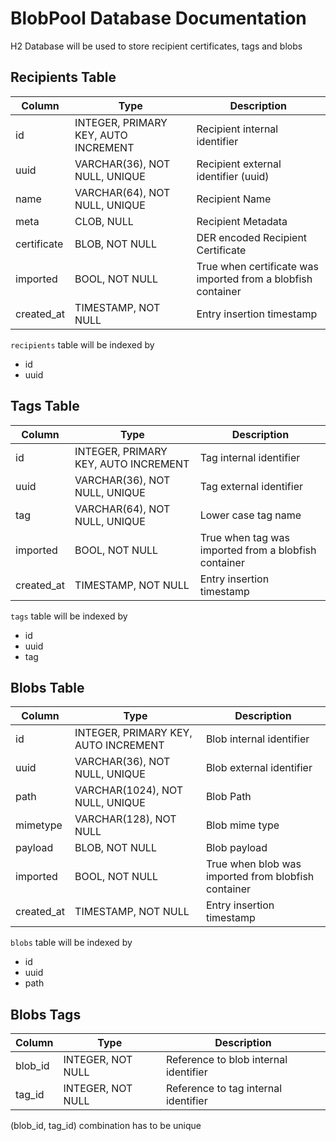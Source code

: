 # BlobPool Database Documentation

H2 Database will be used to store recipient certificates, tags and blobs

## Recipients Table

| Column      | Type                                 | Description                                                  |
|-------------|--------------------------------------|--------------------------------------------------------------|
| id          | INTEGER, PRIMARY KEY, AUTO INCREMENT | Recipient internal identifier                                |
| uuid        | VARCHAR(36), NOT NULL, UNIQUE        | Recipient external identifier (uuid)                         |
| name        | VARCHAR(64), NOT NULL, UNIQUE        | Recipient Name                                               |
| meta        | CLOB, NULL                           | Recipient Metadata                                           |
| certificate | BLOB, NOT NULL                       | DER encoded Recipient Certificate                            |
| imported    | BOOL, NOT NULL                       | True when certificate was imported from a blobfish container |
| created_at  | TIMESTAMP, NOT NULL                  | Entry insertion timestamp                                    |

`recipients` table will be indexed by
- id
- uuid

## Tags Table

| Column      | Type                                 | Description                                                  |
|-------------|--------------------------------------|--------------------------------------------------------------|
| id          | INTEGER, PRIMARY KEY, AUTO INCREMENT | Tag internal identifier                                      |
| uuid        | VARCHAR(36), NOT NULL, UNIQUE        | Tag external identifier                                      |
| tag         | VARCHAR(64), NOT NULL, UNIQUE        | Lower case tag name                                          |
| imported    | BOOL, NOT NULL                       | True when tag was imported from a blobfish container         |
| created_at  | TIMESTAMP, NOT NULL                  | Entry insertion timestamp                                    |

`tags` table will be indexed by
- id
- uuid
- tag

## Blobs Table

| Column      | Type                                 | Description                                                  |
|-------------|--------------------------------------|--------------------------------------------------------------|
| id          | INTEGER, PRIMARY KEY, AUTO INCREMENT | Blob internal identifier                                     |
| uuid        | VARCHAR(36), NOT NULL, UNIQUE        | Blob external identifier                                     |
| path        | VARCHAR(1024), NOT NULL, UNIQUE      | Blob Path                                                    |
| mimetype    | VARCHAR(128), NOT NULL               | Blob mime type                                               |
| payload     | BLOB, NOT NULL                       | Blob payload                                                 |
| imported    | BOOL, NOT NULL                       | True when blob was imported from blobfish container          |
| created_at  | TIMESTAMP, NOT NULL                  | Entry insertion timestamp                                    |

`blobs` table will be indexed by
- id
- uuid
- path

## Blobs Tags

| Column      | Type                                 | Description                                                  |
|-------------|--------------------------------------|--------------------------------------------------------------|
| blob_id     | INTEGER, NOT NULL                    | Reference to blob internal identifier                        |
| tag_id      | INTEGER, NOT NULL                    | Reference to tag internal identifier                         |

(blob_id, tag_id) combination has to be unique 